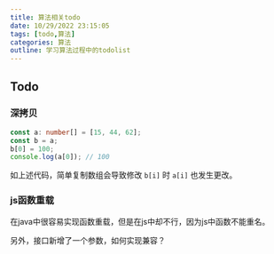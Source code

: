 ```yaml
---
title: 算法相关todo
date: 10/29/2022 23:15:05
tags: [todo,算法]
categories: 算法
outline: 学习算法过程中的todolist
---
```


## Todo

### 深拷贝

```ts
const a: number[] = [15, 44, 62];
const b = a;
b[0] = 100;
console.log(a[0]); // 100
```

如上述代码，简单复制数组会导致修改 `b[i]` 时 `a[i]` 也发生更改。

<!-- TODO：实现深拷贝。 -->

### js函数重载

在java中很容易实现函数重载，但是在js中却不行，因为js中函数不能重名。

另外，接口新增了一个参数，如何实现兼容？

<!-- TODO：实现js函数重载。 -->
